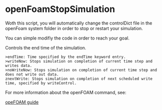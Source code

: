 # openFoamStopSimulation
Woth this script, you will automatically change the controlDict file in the openFoam system folder in order to stop or restart your simulation.

You can simple modifiy the code in order to reach your goal.

Controls the end time of the simulation.

    >endTime: Time specified by the endTime keyword entry.
    >writeNow: Stops simulation on completion of current time step and writes data.
    >noWriteNow: Stops simulation on completion of current time step and does not write out data.
    znextWrite: Stops simulation on completion of next scheduled write time, specified by writeControl.

For more information about the openFOAM command, see:

[opeFOAM guide](https://cfd.direct/openfoam/user-guide/v6-controldict/)

